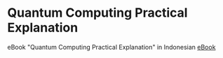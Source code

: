 #  Quantum Computing Practical Explanation

eBook "Quantum Computing Practical Explanation" in Indonesian
[eBook](https://qubit.web.id)
